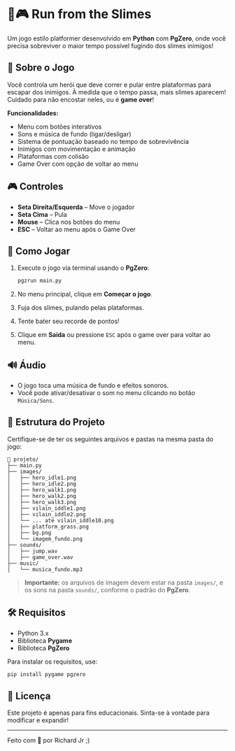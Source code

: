 # 🐍🎮 Run from the Slimes

Um jogo estilo platformer desenvolvido em **Python** com **PgZero**, onde você precisa sobreviver o maior tempo possível fugindo dos slimes inimigos!

## 📌 Sobre o Jogo

Você controla um herói que deve correr e pular entre plataformas para escapar dos inimigos. À medida que o tempo passa, mais slimes aparecem! Cuidado para não encostar neles, ou é **game over**!

**Funcionalidades:**
- Menu com botões interativos
- Sons e música de fundo (ligar/desligar)
- Sistema de pontuação baseado no tempo de sobrevivência
- Inimigos com movimentação e animação
- Plataformas com colisão
- Game Over com opção de voltar ao menu

## 🎮 Controles

- **Seta Direita/Esquerda** – Move o jogador
- **Seta Cima** – Pula
- **Mouse** – Clica nos botões do menu
- **ESC** – Voltar ao menu após o Game Over

## 🧠 Como Jogar

1. Execute o jogo via terminal usando o **PgZero**:

   ```bash
   pgzrun main.py
   ```

2. No menu principal, clique em **Começar o jogo**.
3. Fuja dos slimes, pulando pelas plataformas.
4. Tente bater seu recorde de pontos!
5. Clique em **Saída** ou pressione `ESC` após o game over para voltar ao menu.

## 🔊 Áudio

- O jogo toca uma música de fundo e efeitos sonoros.
- Você pode ativar/desativar o som no menu clicando no botão `Música/Sons`.

## 📁 Estrutura do Projeto

Certifique-se de ter os seguintes arquivos e pastas na mesma pasta do jogo:

```
📂 projeto/
├── main.py
├── images/
│   ├── hero_idle1.png
│   ├── hero_idle2.png
│   ├── hero_walk1.png
│   ├── hero_walk2.png
│   ├── hero_walk3.png
│   ├── vilain_iddle1.png
│   ├── vilain_iddle2.png
│   └── ... até vilain_iddle10.png
│   ├── platform_grass.png
│   ├── bg.png
│   └── imagem_fundo.png
├── sounds/
│   ├── jump.wav
│   ├── game_over.wav
├── music/
│   └── musica_fundo.mp3
```

> **Importante:** os arquivos de imagem devem estar na pasta `images/`, e os sons na pasta `sounds/`, conforme o padrão do **PgZero**.

## 🛠️ Requisitos

- Python 3.x
- Biblioteca **Pygame**
- Biblioteca **PgZero**

Para instalar os requisitos, use:

```bash
pip install pygame pgzero
```

## 📜 Licença

Este projeto é apenas para fins educacionais. Sinta-se à vontade para modificar e expandir!

---

Feito com 💚 por Richard Jr ;)
